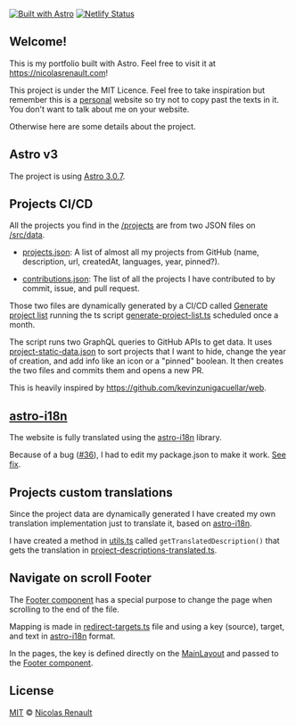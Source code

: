 [![Built with Astro](https://astro.badg.es/v2/built-with-astro/tiny.svg)](https://astro.build)
[![Netlify Status](https://api.netlify.com/api/v1/badges/15bf0891-f6f1-4d4c-af64-c293373e5fb1/deploy-status)](https://app.netlify.com/sites/preeminent-taffy-43c8eb/deploys)

## Welcome!

This is my portfolio built with Astro. Feel free to visit it at https://nicolasrenault.com!

This project is under the MIT Licence. Feel free to take inspiration but remember this is a <ins>personal</ins> website so try not to copy past the texts in it. You don't want to talk about me on your website.

Otherwise here are some details about the project.

## Astro v3

The project is using [Astro 3.0.7](https://docs.astro.build/en/getting-started/).

## Projects CI/CD

All the projects you find in the [/projects](https://nicolasrenault.com/projects) are from two JSON files on [/src/data](https://github.com/NicolasRenault/portfolio/tree/main/src/data).

-   [projects.json](https://github.com/NicolasRenault/portfolio/blob/main/src/data/projects.json): A list of almost all my projects from GitHub (name, description, url, createdAt, languages, year, pinned?).

-   [contributions.json](https://github.com/NicolasRenault/portfolio/blob/main/src/data/contributions.json): The list of all the projects I have contributed to by commit, issue, and pull request.

Those two files are dynamically generated by a CI/CD called [Generate project list](https://github.com/NicolasRenault/portfolio/actions/workflows/generate-project-list.yml) running the ts script [generate-project-list.ts](https://github.com/NicolasRenault/portfolio/blob/main/scripts/generate-project-list.ts) scheduled once a month.

The script runs two GraphQL queries to GitHub APIs to get data. It uses [project-static-data.json](https://github.com/NicolasRenault/portfolio/blob/main/scripts/project-static-data.json) to sort projects that I want to hide, change the year of creation, and add info like an icon or a "pinned" boolean. It then creates the two files and commits them and opens a new PR.

This is heavily inspired by https://github.com/kevinzunigacuellar/web.

## [astro-i18n](https://github.com/Alexandre-Fernandez/astro-i18n)

The website is fully translated using the [astro-i18n](https://github.com/Alexandre-Fernandez/astro-i18n) library.

Because of a bug ([#36](https://github.com/Alexandre-Fernandez/astro-i18n/issues/36)), I had to edit my package.json to make it work. [See fix](https://github.com/Alexandre-Fernandez/astro-i18n/issues/36#issuecomment-1567869668).

## Projects custom translations

Since the project data are dynamically generated I have created my own translation implementation just to translate it, based on [astro-i18n](https://github.com/Alexandre-Fernandez/astro-i18n).

I have created a method in [utils.ts](https://github.com/NicolasRenault/portfolio/blob/main/src/utils.ts) called `getTranslatedDescription()` that gets the translation in [project-descriptions-translated.ts](https://github.com/NicolasRenault/portfolio/blob/main/src/data/project-descriptions-translated.ts).

## Navigate on scroll Footer

The [Footer component](https://github.com/NicolasRenault/portfolio/blob/main/src/components/Footer.astro) has a special purpose to change the page when scrolling to the end of the file.

Mapping is made in [redirect-targets.ts](https://github.com/NicolasRenault/portfolio/blob/main/src/data/redirect-targets.ts) file and using a key (source), target, and text in [astro-i18n](https://github.com/Alexandre-Fernandez/astro-i18n) format.

In the pages, the key is defined directly on the [MainLayout](https://github.com/NicolasRenault/portfolio/blob/main/src/layouts/MainLayout.astro) and passed to the [Footer component](https://github.com/NicolasRenault/portfolio/blob/main/src/components/Footer.astro).

## License

[MIT](https://github.com/NicolasRenault/portfolio/blob/main/LICENCE) © [Nicolas Renault](https://github.com/NicolasRenault)
